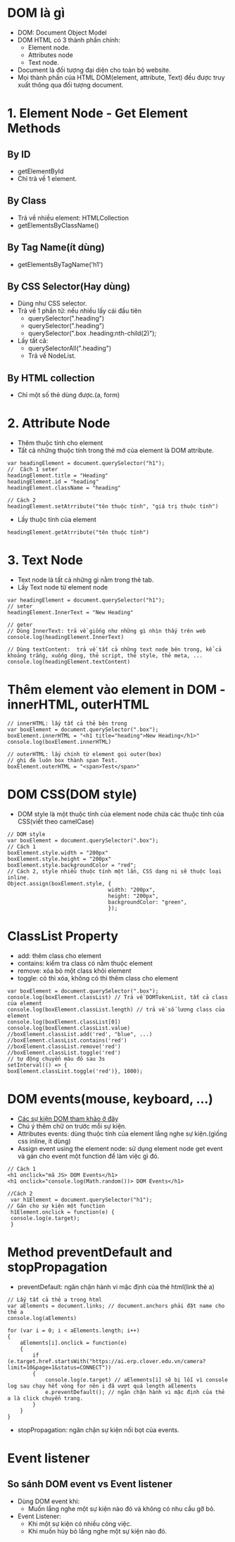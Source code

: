 # DOM là gì 
+ DOM: Document Object Model 
+ DOM HTML có 3 thành phần chính:
  + Element node.
  + Attributes node
  + Text node.
+ Document là đối tượng đại diện cho toàn bộ website.
+ Mọi thành phần của HTML DOM(element, attribute, Text) đều được truy xuất thông qua đối tượng document.
# 1. Element Node  - Get Element Methods
## By ID
+ getElementById
+ Chỉ trả về 1 element.
## By Class
+ Trả về nhiều element: HTMLCollection
+ getElementsByClassName()
## By Tag Name(ít dùng)
+ getElementsByTagName('h1')
## By CSS Selector(Hay dùng)
+ Dùng như CSS selector.
+ Trả về 1 phần tử: nếu nhiều lấy cái đầu tiên
    + querySelector(".heading")
    + querySelector(".heading")
    + querySelector(".box .heading:nth-child(2)");
+ Lấy tất cả:
    + querySelectorAll(".heading")
    + Trả về NodeList.

## By HTML collection
+ Chỉ một số thẻ dùng được.(a, form)

# 2. Attribute Node
+ Thêm thuộc tính cho element
+ Tất cả những thuộc tính trong thẻ mở của element là DOM attribute.
```
var headingElement = document.querySelector("h1");
//  Cách 1 seter
headingElement.title = "Heading"
headingElement.id = "heading"
headingElement.className = "heading"

// Cách 2 
headingElement.setAtrribute("tên thuộc tính", "giá trị thuộc tính")

```

+ Lấy thuộc tính của element 
```
headingElement.getAtrribute("tên thuộc tính")
```

# 3. Text Node
+ Text node là tất cả những gì nằm trong thẻ tab.
+ Lấy Text node từ element node
```
var headingElement = document.querySelector("h1");
// seter
headingElement.InnerText = "New Heading"

// geter 
// Dùng InnerText: trả về giống như những gì nhìn thấy trên web
console.log(headingElement.InnerText) 

// Dùng textContent:  trả về tất cả những text node bên trong, kể cả khoảng trắng, xuống dòng, thẻ script, thẻ style, thẻ meta, ...
console.log(headingElement.textContent)
```
# Thêm element vào element in DOM - innerHTML, outerHTML
```
// innerHTML: lấy tất cả thẻ bên trong
var boxElement = document.querySelector(".box");
boxElement.innerHTML = "<h1 title="heading">New Heading</h1>"
console.log(boxElement.innerHTML)

// outerHTML: lấy chính từ element gọi outer(box)
// ghi đè luôn box thành span Test.
boxElement.outerHTML = "<span>Test</span>"
```

# DOM CSS(DOM style)
 + DOM style là một thuộc tính của element node chứa các thuộc tính của CSS(viết theo camelCase)
```commandline
// DOM style
var boxElement = document.querySelector(".box");
// Cách 1
boxElement.style.width = "200px"
boxElement.style.height = "200px"
boxElement.style.backgroundColor = "red";
// Cách 2, style nhiều thuộc tính một lần, CSS dạng ni sẽ thuộc loại inline.
Object.assign(boxElement.style, {
                                width: "200px",
                                height: "200px",
                                backgroundColor: "green",
                                });
```
# ClassList Property
+ add: thêm class cho element
+ contains: kiểm tra class có nằm thuộc element
+ remove: xóa bỏ một class khỏi element
+ toggle: có thì xóa, không có thì thêm class cho element
```commandline
var boxElement = document.querySelector(".box");
console.log(boxElement.classList) // Trả về DOMTokenList, tất cả class của element
console.log(boxElement.classList.length) // trả về số lương class của element
console.log(boxElement.classList[0])
console.log(boxElement.classList.value)
//boxElement.classList.add('red', "blue", ...)
//boxElement.classList.contains('red')
//boxElement.classList.remove('red')
//boxElement.classList.toggle('red')
// tự động chuyển màu đỏ sau 3s
setInterval(() => {
boxElement.classList.toggle('red')}, 1000);
```

# DOM events(mouse, keyboard, ...)
+ [Các sự kiện DOM tham khảo ở đây](https://www.w3schools.com/jsref/dom_obj_event.asp)
+ Chú ý thêm chữ on trước mỗi sự kiện.
+ Attributes events: dùng thuộc tính của element lắng nghe sự kiện.(giống css inline, ít dùng)
+ Assign event using the element node: sử dụng element node get event và gán cho event một function để làm việc gì đó.
```commandline
// Cách 1
<h1 onclick="mã JS> DOM Events</h1>
<h1 onclick="console.log(Math.random())> DOM Events</h1>

//Cách 2 
 var h1Element = document.querySelector("h1");
// Gán cho sự kiện một function
 h1Element.onclick = function(e) {
 console.log(e.target);
 }
```

# Method preventDefault and stopPropagation
+ preventDefault: ngăn chặn hành vi mặc định của thẻ html(link thẻ a)
```commandline
// Lấy tất cả thẻ a trong html
var aElements = document.links; // document.anchors phải đặt name cho thẻ a
console.log(aElements)

for (var i = 0; i < aElements.length; i++)
{
    aElements[i].onclick = function(e)
    {
        if (e.target.href.startsWith("https://ai.erp.clover.edu.vn/camera?limit=10&page=1&status=CONNECT"))
        {
            console.log(e.target) // aElements[i] sẽ bị lỗi vì console log sau chạy hết vòng for nên i đã vượt quá length aElements 
            e.preventDefault(); // ngăn chặn hành vi mặc định của thẻ a là click chuyển trang.
        }
    }
}
```
+ stopPropagation: ngăn chặn sự kiện nổi bọt của events. 

# Event listener 
## So sánh DOM event vs Event listener
+ Dùng DOM event khi:
  + Muốn lắng nghe một sự kiện nào đó và không có nhu cầu gỡ bỏ.
+ Event Listener:
  + Khi một sự kiện có nhiều công việc.
  + Khi muốn hủy bỏ lắng nghe một sự kiện nào đó.





